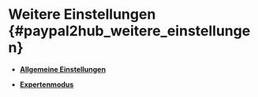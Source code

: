 # Weitere Einstellungen {#paypal2hub_weitere_einstellungen}

-   **[Allgemeine Einstellungen](7_2_2_3_1_AllgemeineEinstellungen.md)**  

-   **[Expertenmodus](7_2_2_3_2_Expertenmodus.md)**  




